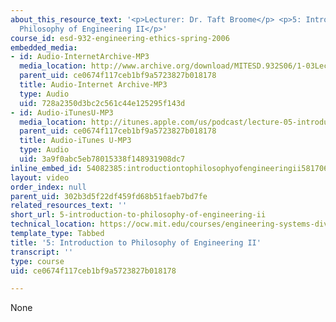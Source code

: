 ```yaml
---
about_this_resource_text: '<p>Lecturer: Dr. Taft Broome</p> <p>5: Introduction to
  Philosophy of Engineering II</p>'
course_id: esd-932-engineering-ethics-spring-2006
embedded_media:
- id: Audio-InternetArchive-MP3
  media_location: http://www.archive.org/download/MITESD.932S06/1-03Lecture05_IntroductionToPhilosophyOfEngineeringIi.mp3
  parent_uid: ce0674f117ceb1bf9a5723827b018178
  title: Audio-Internet Archive-MP3
  type: Audio
  uid: 728a2350d3bc2c561c44e125295f143d
- id: Audio-iTunesU-MP3
  media_location: http://itunes.apple.com/us/podcast/lecture-05-introduction-to/id341597867?i=63739024
  parent_uid: ce0674f117ceb1bf9a5723827b018178
  title: Audio-iTunes U-MP3
  type: Audio
  uid: 3a9f0abc5eb78015338f148931908dc7
inline_embed_id: 54082385:introductiontophilosophyofengineeringii58170649
layout: video
order_index: null
parent_uid: 302b3d5f22df459fd68b51faeb7bd7fe
related_resources_text: ''
short_url: 5-introduction-to-philosophy-of-engineering-ii
technical_location: https://ocw.mit.edu/courses/engineering-systems-division/esd-932-engineering-ethics-spring-2006/audio-lectures/5-introduction-to-philosophy-of-engineering-ii
template_type: Tabbed
title: '5: Introduction to Philosophy of Engineering II'
transcript: ''
type: course
uid: ce0674f117ceb1bf9a5723827b018178

---
```

None